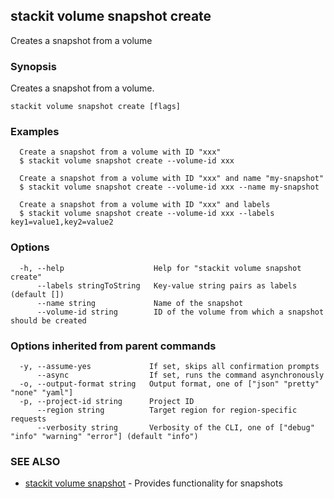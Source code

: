 ## stackit volume snapshot create

Creates a snapshot from a volume

### Synopsis

Creates a snapshot from a volume.

```
stackit volume snapshot create [flags]
```

### Examples

```
  Create a snapshot from a volume with ID "xxx"
  $ stackit volume snapshot create --volume-id xxx

  Create a snapshot from a volume with ID "xxx" and name "my-snapshot"
  $ stackit volume snapshot create --volume-id xxx --name my-snapshot

  Create a snapshot from a volume with ID "xxx" and labels
  $ stackit volume snapshot create --volume-id xxx --labels key1=value1,key2=value2
```

### Options

```
  -h, --help                    Help for "stackit volume snapshot create"
      --labels stringToString   Key-value string pairs as labels (default [])
      --name string             Name of the snapshot
      --volume-id string        ID of the volume from which a snapshot should be created
```

### Options inherited from parent commands

```
  -y, --assume-yes             If set, skips all confirmation prompts
      --async                  If set, runs the command asynchronously
  -o, --output-format string   Output format, one of ["json" "pretty" "none" "yaml"]
  -p, --project-id string      Project ID
      --region string          Target region for region-specific requests
      --verbosity string       Verbosity of the CLI, one of ["debug" "info" "warning" "error"] (default "info")
```

### SEE ALSO

* [stackit volume snapshot](./stackit_volume_snapshot.md)	 - Provides functionality for snapshots

